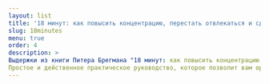 ```yaml
---
layout: list
title: '18 минут: как повысить концентрацию, перестать отвлекаться и сделать действительно важные дела'
slug: 18minutes
menu: true
order: 4
description: >
Выдержки из книги Питера Брегмана "18 минут: как повысить концентрацию, перестать отвлекаться и сделать действительно важные дела". 
Простое и действенное практическое руководство, которое позволит вам организовать свою жизнь вокруг того, что для вас по-настоящему важно. Здесь вы найдете инструменты и приемы, которые помогут вам добиться поставленных целей, сосредоточиться на главном и не растрачиваться по пустякам.
---
```

